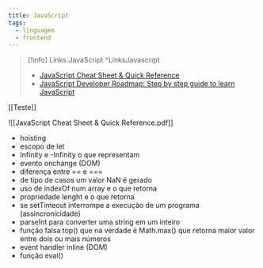 ```yaml
---
title: JavaScript
tags:
  - linguagem
  - frontend
---
```

> [!info] Links JavaScript ^LinksJavascript
> - [JavaScript Cheat Sheet & Quick Reference](https://cheatsheets.zip/javascript)
> - [JavaScript Developer Roadmap: Step by step guide to learn JavaScript](https://roadmap.sh/javascript)

[[Teste]]



![[JavaScript Cheat Sheet & Quick Reference.pdf]]

- hoisting
- escopo de let
- Infinity e -Infinity o que representam
- evento onchange (DOM)
- diferença entre == e ===
- de tipo de casos um valor NaN é gerado
- uso de indexOf num array e o que retorna
- propriedade lenght e o que retorna
- se setTimeout interrompe a execução de um programa (assincronicidade)
- parseInt para converter uma string em um inteiro
- função falsa top() que na verdade é Math.max() que retorna maior valor entre dois ou mais números
- event handler inline (DOM)
- função eval()